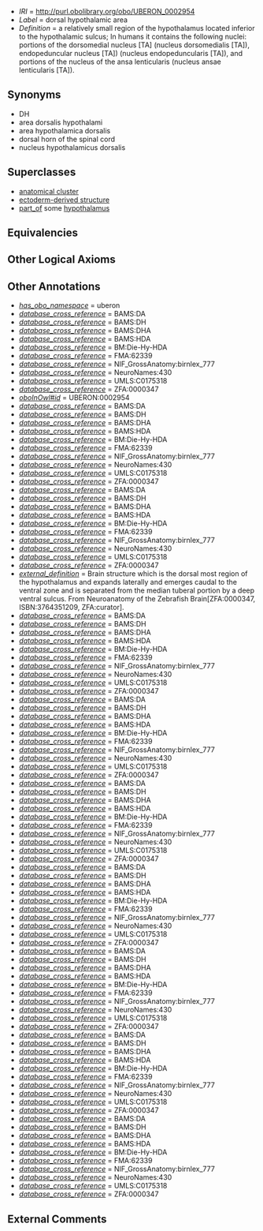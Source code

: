  * *IRI* = http://purl.obolibrary.org/obo/UBERON_0002954
 * *Label* = dorsal hypothalamic area
 * *Definition* = a relatively small region of the hypothalamus located inferior to the hypothalamic sulcus; In humans it contains the following nuclei: portions of the dorsomedial nucleus [TA] (nucleus dorsomedialis [TA]), endopeduncular nucleus [TA]) (nucleus endopeduncularis [TA]), and portions of the nucleus of the ansa lenticularis (nucleus ansae lenticularis [TA]).

## Synonyms

 * DH
 * area dorsalis hypothalami
 * area hypothalamica dorsalis
 * dorsal horn of the spinal cord
 * nucleus hypothalamicus dorsalis

## Superclasses

 * [anatomical cluster](../../UBERON/77/UBERON_0000477.md)
 * [ectoderm-derived structure](../../UBERON/21/UBERON_0004121.md)
 * [part_of](../../BFO/50/BFO_0000050.md) some [hypothalamus](../../UBERON/98/UBERON_0001898.md)

## Equivalencies


## Other Logical Axioms


## Other Annotations

 * *[has_obo_namespace](../../ce/oboInOwl#hasOBONamespace.md)* = uberon
 * *[database_cross_reference](../../ef/oboInOwl#hasDbXref.md)* = BAMS:DA
 * *[database_cross_reference](../../ef/oboInOwl#hasDbXref.md)* = BAMS:DH
 * *[database_cross_reference](../../ef/oboInOwl#hasDbXref.md)* = BAMS:DHA
 * *[database_cross_reference](../../ef/oboInOwl#hasDbXref.md)* = BAMS:HDA
 * *[database_cross_reference](../../ef/oboInOwl#hasDbXref.md)* = BM:Die-Hy-HDA
 * *[database_cross_reference](../../ef/oboInOwl#hasDbXref.md)* = FMA:62339
 * *[database_cross_reference](../../ef/oboInOwl#hasDbXref.md)* = NIF_GrossAnatomy:birnlex_777
 * *[database_cross_reference](../../ef/oboInOwl#hasDbXref.md)* = NeuroNames:430
 * *[database_cross_reference](../../ef/oboInOwl#hasDbXref.md)* = UMLS:C0175318
 * *[database_cross_reference](../../ef/oboInOwl#hasDbXref.md)* = ZFA:0000347
 * *[oboInOwl#id](../../id/oboInOwl#id.md)* = UBERON:0002954
 * *[database_cross_reference](../../ef/oboInOwl#hasDbXref.md)* = BAMS:DA
 * *[database_cross_reference](../../ef/oboInOwl#hasDbXref.md)* = BAMS:DH
 * *[database_cross_reference](../../ef/oboInOwl#hasDbXref.md)* = BAMS:DHA
 * *[database_cross_reference](../../ef/oboInOwl#hasDbXref.md)* = BAMS:HDA
 * *[database_cross_reference](../../ef/oboInOwl#hasDbXref.md)* = BM:Die-Hy-HDA
 * *[database_cross_reference](../../ef/oboInOwl#hasDbXref.md)* = FMA:62339
 * *[database_cross_reference](../../ef/oboInOwl#hasDbXref.md)* = NIF_GrossAnatomy:birnlex_777
 * *[database_cross_reference](../../ef/oboInOwl#hasDbXref.md)* = NeuroNames:430
 * *[database_cross_reference](../../ef/oboInOwl#hasDbXref.md)* = UMLS:C0175318
 * *[database_cross_reference](../../ef/oboInOwl#hasDbXref.md)* = ZFA:0000347
 * *[database_cross_reference](../../ef/oboInOwl#hasDbXref.md)* = BAMS:DA
 * *[database_cross_reference](../../ef/oboInOwl#hasDbXref.md)* = BAMS:DH
 * *[database_cross_reference](../../ef/oboInOwl#hasDbXref.md)* = BAMS:DHA
 * *[database_cross_reference](../../ef/oboInOwl#hasDbXref.md)* = BAMS:HDA
 * *[database_cross_reference](../../ef/oboInOwl#hasDbXref.md)* = BM:Die-Hy-HDA
 * *[database_cross_reference](../../ef/oboInOwl#hasDbXref.md)* = FMA:62339
 * *[database_cross_reference](../../ef/oboInOwl#hasDbXref.md)* = NIF_GrossAnatomy:birnlex_777
 * *[database_cross_reference](../../ef/oboInOwl#hasDbXref.md)* = NeuroNames:430
 * *[database_cross_reference](../../ef/oboInOwl#hasDbXref.md)* = UMLS:C0175318
 * *[database_cross_reference](../../ef/oboInOwl#hasDbXref.md)* = ZFA:0000347
 * *[external_definition](../../UBPROP/01/UBPROP_0000001.md)* = Brain structure which is the dorsal most region of the hypothalamus and expands laterally and emerges caudal to the ventral zone and is separated from the median tuberal portion by a deep ventral sulcus. From Neuroanatomy of the Zebrafish Brain[ZFA:0000347, ISBN:3764351209, ZFA:curator].
 * *[database_cross_reference](../../ef/oboInOwl#hasDbXref.md)* = BAMS:DA
 * *[database_cross_reference](../../ef/oboInOwl#hasDbXref.md)* = BAMS:DH
 * *[database_cross_reference](../../ef/oboInOwl#hasDbXref.md)* = BAMS:DHA
 * *[database_cross_reference](../../ef/oboInOwl#hasDbXref.md)* = BAMS:HDA
 * *[database_cross_reference](../../ef/oboInOwl#hasDbXref.md)* = BM:Die-Hy-HDA
 * *[database_cross_reference](../../ef/oboInOwl#hasDbXref.md)* = FMA:62339
 * *[database_cross_reference](../../ef/oboInOwl#hasDbXref.md)* = NIF_GrossAnatomy:birnlex_777
 * *[database_cross_reference](../../ef/oboInOwl#hasDbXref.md)* = NeuroNames:430
 * *[database_cross_reference](../../ef/oboInOwl#hasDbXref.md)* = UMLS:C0175318
 * *[database_cross_reference](../../ef/oboInOwl#hasDbXref.md)* = ZFA:0000347
 * *[database_cross_reference](../../ef/oboInOwl#hasDbXref.md)* = BAMS:DA
 * *[database_cross_reference](../../ef/oboInOwl#hasDbXref.md)* = BAMS:DH
 * *[database_cross_reference](../../ef/oboInOwl#hasDbXref.md)* = BAMS:DHA
 * *[database_cross_reference](../../ef/oboInOwl#hasDbXref.md)* = BAMS:HDA
 * *[database_cross_reference](../../ef/oboInOwl#hasDbXref.md)* = BM:Die-Hy-HDA
 * *[database_cross_reference](../../ef/oboInOwl#hasDbXref.md)* = FMA:62339
 * *[database_cross_reference](../../ef/oboInOwl#hasDbXref.md)* = NIF_GrossAnatomy:birnlex_777
 * *[database_cross_reference](../../ef/oboInOwl#hasDbXref.md)* = NeuroNames:430
 * *[database_cross_reference](../../ef/oboInOwl#hasDbXref.md)* = UMLS:C0175318
 * *[database_cross_reference](../../ef/oboInOwl#hasDbXref.md)* = ZFA:0000347
 * *[database_cross_reference](../../ef/oboInOwl#hasDbXref.md)* = BAMS:DA
 * *[database_cross_reference](../../ef/oboInOwl#hasDbXref.md)* = BAMS:DH
 * *[database_cross_reference](../../ef/oboInOwl#hasDbXref.md)* = BAMS:DHA
 * *[database_cross_reference](../../ef/oboInOwl#hasDbXref.md)* = BAMS:HDA
 * *[database_cross_reference](../../ef/oboInOwl#hasDbXref.md)* = BM:Die-Hy-HDA
 * *[database_cross_reference](../../ef/oboInOwl#hasDbXref.md)* = FMA:62339
 * *[database_cross_reference](../../ef/oboInOwl#hasDbXref.md)* = NIF_GrossAnatomy:birnlex_777
 * *[database_cross_reference](../../ef/oboInOwl#hasDbXref.md)* = NeuroNames:430
 * *[database_cross_reference](../../ef/oboInOwl#hasDbXref.md)* = UMLS:C0175318
 * *[database_cross_reference](../../ef/oboInOwl#hasDbXref.md)* = ZFA:0000347
 * *[database_cross_reference](../../ef/oboInOwl#hasDbXref.md)* = BAMS:DA
 * *[database_cross_reference](../../ef/oboInOwl#hasDbXref.md)* = BAMS:DH
 * *[database_cross_reference](../../ef/oboInOwl#hasDbXref.md)* = BAMS:DHA
 * *[database_cross_reference](../../ef/oboInOwl#hasDbXref.md)* = BAMS:HDA
 * *[database_cross_reference](../../ef/oboInOwl#hasDbXref.md)* = BM:Die-Hy-HDA
 * *[database_cross_reference](../../ef/oboInOwl#hasDbXref.md)* = FMA:62339
 * *[database_cross_reference](../../ef/oboInOwl#hasDbXref.md)* = NIF_GrossAnatomy:birnlex_777
 * *[database_cross_reference](../../ef/oboInOwl#hasDbXref.md)* = NeuroNames:430
 * *[database_cross_reference](../../ef/oboInOwl#hasDbXref.md)* = UMLS:C0175318
 * *[database_cross_reference](../../ef/oboInOwl#hasDbXref.md)* = ZFA:0000347
 * *[database_cross_reference](../../ef/oboInOwl#hasDbXref.md)* = BAMS:DA
 * *[database_cross_reference](../../ef/oboInOwl#hasDbXref.md)* = BAMS:DH
 * *[database_cross_reference](../../ef/oboInOwl#hasDbXref.md)* = BAMS:DHA
 * *[database_cross_reference](../../ef/oboInOwl#hasDbXref.md)* = BAMS:HDA
 * *[database_cross_reference](../../ef/oboInOwl#hasDbXref.md)* = BM:Die-Hy-HDA
 * *[database_cross_reference](../../ef/oboInOwl#hasDbXref.md)* = FMA:62339
 * *[database_cross_reference](../../ef/oboInOwl#hasDbXref.md)* = NIF_GrossAnatomy:birnlex_777
 * *[database_cross_reference](../../ef/oboInOwl#hasDbXref.md)* = NeuroNames:430
 * *[database_cross_reference](../../ef/oboInOwl#hasDbXref.md)* = UMLS:C0175318
 * *[database_cross_reference](../../ef/oboInOwl#hasDbXref.md)* = ZFA:0000347
 * *[database_cross_reference](../../ef/oboInOwl#hasDbXref.md)* = BAMS:DA
 * *[database_cross_reference](../../ef/oboInOwl#hasDbXref.md)* = BAMS:DH
 * *[database_cross_reference](../../ef/oboInOwl#hasDbXref.md)* = BAMS:DHA
 * *[database_cross_reference](../../ef/oboInOwl#hasDbXref.md)* = BAMS:HDA
 * *[database_cross_reference](../../ef/oboInOwl#hasDbXref.md)* = BM:Die-Hy-HDA
 * *[database_cross_reference](../../ef/oboInOwl#hasDbXref.md)* = FMA:62339
 * *[database_cross_reference](../../ef/oboInOwl#hasDbXref.md)* = NIF_GrossAnatomy:birnlex_777
 * *[database_cross_reference](../../ef/oboInOwl#hasDbXref.md)* = NeuroNames:430
 * *[database_cross_reference](../../ef/oboInOwl#hasDbXref.md)* = UMLS:C0175318
 * *[database_cross_reference](../../ef/oboInOwl#hasDbXref.md)* = ZFA:0000347
 * *[database_cross_reference](../../ef/oboInOwl#hasDbXref.md)* = BAMS:DA
 * *[database_cross_reference](../../ef/oboInOwl#hasDbXref.md)* = BAMS:DH
 * *[database_cross_reference](../../ef/oboInOwl#hasDbXref.md)* = BAMS:DHA
 * *[database_cross_reference](../../ef/oboInOwl#hasDbXref.md)* = BAMS:HDA
 * *[database_cross_reference](../../ef/oboInOwl#hasDbXref.md)* = BM:Die-Hy-HDA
 * *[database_cross_reference](../../ef/oboInOwl#hasDbXref.md)* = FMA:62339
 * *[database_cross_reference](../../ef/oboInOwl#hasDbXref.md)* = NIF_GrossAnatomy:birnlex_777
 * *[database_cross_reference](../../ef/oboInOwl#hasDbXref.md)* = NeuroNames:430
 * *[database_cross_reference](../../ef/oboInOwl#hasDbXref.md)* = UMLS:C0175318
 * *[database_cross_reference](../../ef/oboInOwl#hasDbXref.md)* = ZFA:0000347

## External Comments

